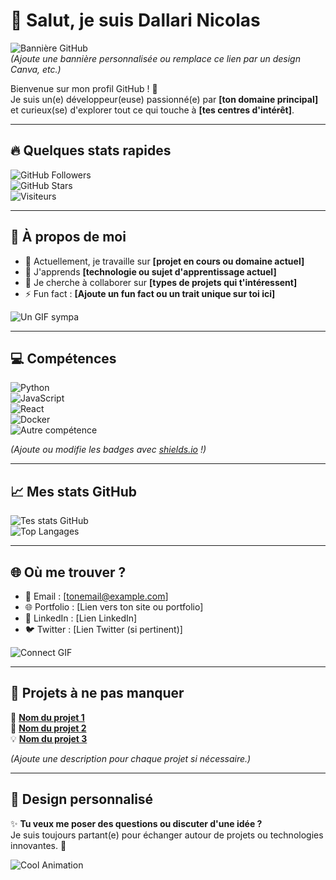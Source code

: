 # 👋 Salut, je suis Dallari Nicolas   

![Bannière GitHub](https://user-images.githubusercontent.com/placeholder-banner.jpg)  
*(Ajoute une bannière personnalisée ou remplace ce lien par un design Canva, etc.)*

Bienvenue sur mon profil GitHub ! 🚀  
Je suis un(e) développeur(euse) passionné(e) par **[ton domaine principal]** et curieux(se) d'explorer tout ce qui touche à **[tes centres d'intérêt]**.

---

## 🔥 Quelques stats rapides  

![GitHub Followers](https://img.shields.io/github/followers/TonPseudoGitHub?style=social)  
![GitHub Stars](https://img.shields.io/github/stars/TonPseudoGitHub?style=social)  
![Visiteurs](https://komarev.com/ghpvc/?username=TonPseudoGitHub&color=brightgreen)  

---

## 🚀 À propos de moi  

- 🔭 Actuellement, je travaille sur **[projet en cours ou domaine actuel]**  
- 🌱 J'apprends **[technologie ou sujet d'apprentissage actuel]**  
- 👯 Je cherche à collaborer sur **[types de projets qui t'intéressent]**  
- ⚡ Fun fact : **[Ajoute un fun fact ou un trait unique sur toi ici]**  

![Un GIF sympa](https://media.giphy.com/media/26n6WywJyh39n1pBu/giphy.gif)  

---

## 💻 Compétences  

![Python](https://img.shields.io/badge/Python-3776AB?style=for-the-badge&logo=python&logoColor=white)  
![JavaScript](https://img.shields.io/badge/JavaScript-F7DF1E?style=for-the-badge&logo=javascript&logoColor=black)  
![React](https://img.shields.io/badge/React-20232A?style=for-the-badge&logo=react&logoColor=61DAFB)  
![Docker](https://img.shields.io/badge/Docker-2496ED?style=for-the-badge&logo=docker&logoColor=white)  
![Autre compétence](https://img.shields.io/badge/[Technologie]-[Couleur]?style=for-the-badge&logo=[Logo]&logoColor=white)

*(Ajoute ou modifie les badges avec [shields.io](https://shields.io) !)*

---

## 📈 Mes stats GitHub  

![Tes stats GitHub](https://github-readme-stats.vercel.app/api?username=TonPseudoGitHub&show_icons=true&theme=radical)  
![Top Langages](https://github-readme-stats.vercel.app/api/top-langs/?username=TonPseudoGitHub&layout=compact&theme=radical)  

---

## 🌐 Où me trouver ?  

- 📧 Email : [tonemail@example.com]  
- 🌐 Portfolio : [Lien vers ton site ou portfolio]  
- 💬 LinkedIn : [Lien LinkedIn]  
- 🐦 Twitter : [Lien Twitter (si pertinent)]  

![Connect GIF](https://media.giphy.com/media/3o7abldj0b3rxrZUxW/giphy.gif)

---

## 🎯 Projets à ne pas manquer  

🌟 **[Nom du projet 1](https://github.com/TonPseudoGitHub/Projet1)**  
📌 **[Nom du projet 2](https://github.com/TonPseudoGitHub/Projet2)**  
💡 **[Nom du projet 3](https://github.com/TonPseudoGitHub/Projet3)**  

*(Ajoute une description pour chaque projet si nécessaire.)*

---

## 🎨 Design personnalisé  

✨ **Tu veux me poser des questions ou discuter d'une idée ?**  
Je suis toujours partant(e) pour échanger autour de projets ou technologies innovantes. 🚀  

![Cool Animation](https://media.giphy.com/media/13HgwGsXF0aiGY/giphy.gif)
